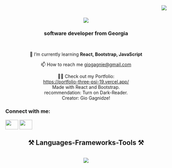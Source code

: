 <img align="right" src="https://visitor-badge.laobi.icu/badge?page_id=salesp07.salesp07" />

<h1 align="center">
    <img src="https://readme-typing-svg.herokuapp.com/?font=Righteous&size=35&center=true&vCenter=true&width=500&height=70&duration=4000&lines=Hi+There!+👋;+I'm+Gio+Gagnidze!;" />
</h1>

<h3 align="center">software developer from Georgia</h3>

<br/>

<div align="center">

  🌱 I’m currently learning **React, Bootstrap, JavaScript**

  📫 How to reach me giogagnie@gmail.com

  👨‍💻 Check out my Portfolio:<br/>
     https://portfolio-three-psi-19.vercel.app/<br/>
     Made with React and Bootstrap.<br/>
     recommendation: Turn on Dark-Reader.<br/>
     Creator: Gio Gagnidze!<br/>
</div>

<h3 align="left">Connect with me:</h3>
<p align="left">
<a href="https://www.facebook.com/profile.php?id=100072526356583" target="blank"><img align="center" src="https://raw.githubusercontent.com/rahuldkjain/github-profile-readme-generator/master/src/images/icons/Social/facebook.svg" height="30" width="40" /></a>
<a href="https://www.instagram.com/_gagno__/" target="blank"><img align="center" src="https://raw.githubusercontent.com/rahuldkjain/github-profile-readme-generator/master/src/images/icons/Social/instagram.svg" height="30" width="40" /></a>
</p>

<h2 align="center">⚒️ Languages-Frameworks-Tools ⚒️</h2>
<br/>
<div align="center">
    <img src="https://skillicons.dev/icons?i=react,bootstrap,html,css,js,vscode,github,figma,tailwind,git," />
</div>


<br/>

